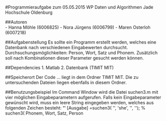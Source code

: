 #Programmieraufgabe zum 05.05.2015
         WP Daten und Algorithmen
         Jade Hochschule Oldenburg

##Autoren  
          - Hanna Möhle (6006825)
          - Nora Jürgens (6006799)
          - Maren Osterloh (6007218)

##Aufgabenstellung
         Es sollte ein Programm erstellt werden, welches eine Datenbank nach verschiedenen Eingabewerten durchsucht.
         Durchsuchungsmöglichkeiten: Person, Wort, Satz und Phonem.
         Zusätzlich soll nach Kombinationen dieser Parameter gesucht werden können.
    
##Dependencies
         1. Matlab
         2. Datenbank (TIMIT MIT)

##Speicherort
         Der Code ... liegt in dem Ordner TIMIT MIT.
         Die zu untersuchenden Dateien liegen ebenfalls in diesem Ordner.

##Benutzungsbeispiel
         Im Command Window wird die Datei suchen3.m mit vier möglichen Eingabeparametern aufgerufen.
         Falls kein Eingabeparameter gewünscht wird, muss ein leere String eingegeben werden, welches aus folgenden Zeichen besteht: **''**
         [Ausgabe] =suchen3( '', 'she', '', '');
         % suchen3( Phonem, Wort, Satz, Person
         


